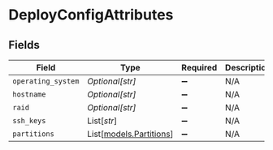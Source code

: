 # DeployConfigAttributes


## Fields

| Field                                              | Type                                               | Required                                           | Description                                        |
| -------------------------------------------------- | -------------------------------------------------- | -------------------------------------------------- | -------------------------------------------------- |
| `operating_system`                                 | *Optional[str]*                                    | :heavy_minus_sign:                                 | N/A                                                |
| `hostname`                                         | *Optional[str]*                                    | :heavy_minus_sign:                                 | N/A                                                |
| `raid`                                             | *Optional[str]*                                    | :heavy_minus_sign:                                 | N/A                                                |
| `ssh_keys`                                         | List[*str*]                                        | :heavy_minus_sign:                                 | N/A                                                |
| `partitions`                                       | List[[models.Partitions](../models/partitions.md)] | :heavy_minus_sign:                                 | N/A                                                |